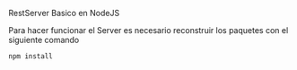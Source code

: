 
RestServer Basico en NodeJS

Para hacer funcionar el Server es necesario reconstruir los paquetes con el siguiente comando

`` npm install ``
